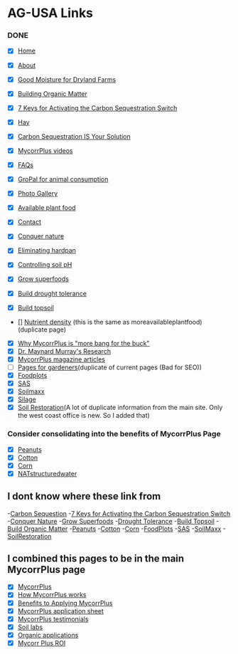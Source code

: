 # AG-USA Links

### DONE

- [x] [Home](https://www.ag-usa.net/index.php)
- [x] [About](https://www.ag-usa.net/about.php)

- [x] [Good Moisture for Dryland Farms](https://www.ag-usa.net/dryland.php)
- [x] [Building Organic Matter](https://www.ag-usa.net/buildorganicmatter.php)
- [x] [7 Keys for Activating the Carbon Sequestration Switch](https://www.ag-usa.net/7keys.php)
- [x] [Hay](https://www.ag-usa.net/hay.php)
- [x] [Carbon Sequestration IS Your Solution](https://www.ag-usa.net/sequestration.php)
- [x] [MycorrPlus videos](https://www.ag-usa.net/videos.php)
- [x] [FAQs](https://www.ag-usa.net/faq.php)
- [x] [GroPal for animal consumption](https://www.ag-usa.net/animals.php)
- [x] [Photo Gallery](https://www.ag-usa.net/gallery.php)
- [x] [Available plant food](https://www.ag-usa.net/availableplantfood.php)
- [x] [Contact](https://www.ag-usa.net/g-contact.php)
- [x] [Conquer nature](https://www.ag-usa.net/conquernature.php)
- [x] [Eliminating hardpan](https://www.ag-usa.net/hardpan.php)
- [x] [Controlling soil pH](https://www.ag-usa.net/soilph.php)
- [x] [Grow superfoods](https://www.ag-usa.net/superfood.php)
- [x] [Build drought tolerance](https://www.ag-usa.net/droughttolerance.php)
- [x] [Build topsoil](https://www.ag-usa.net/buildtopsoil.php)
- [] [Nutrient density](https://www.ag-usa.net/nutrientdensity.php) (this is the same as moreavailableplantfood) (duplicate page)
- [x] [Why MycorrPlus is "more bang for the buck"](https://www.ag-usa.net/greatvalue.php)
- [x] [Dr. Maynard Murray's Research](https://www.ag-usa.net/drmaynardmurrayresearch.php)
- [x] [MycorrPlus magazine articles](https://www.ag-usa.net/articles.php)
- [ ] [Pages for gardeners](https://www.ag-usa.net/index1.php)(duplicate of current pages (Bad for SEO))
- [x] [Foodplots](https://www.ag-usa.net/foodplots.php)
- [x] [SAS](https://www.ag-usa.net/sas.php)
- [x] [Soilmaxx](https://www.ag-usa.net/soilmaxx.php)
- [x] [Silage](https://www.ag-usa.net/silage.php)
- [x] [Soil Restoration](https://www.ag-usa.net/soilrestoration.php)(A lot of duplicate information from the main site. Only the west coast office is new. So I added that)

### Consider consolidating into the benefits of MycorrPlus Page

- [x] [Peanuts](https://www.ag-usa.net/peanuts.php)
- [x] [Cotton](https://www.ag-usa.net/cotton.php)
- [x] [Corn](https://www.ag-usa.net/corn.php)
- [x] [NATstructuredwater](https://www.ag-usa.net/NATstructuredwater.php)

## I dont know where these link from

-[Carbon Sequestion](https://www.ag-usa.net/Sequestion.php) -[7 Keys for Activating the Carbon Sequestration Switch](https://www.ag-usa.net/hay.php) -[Conquer Nature](https://www.ag-usa.net/ConquerNature.php) -[Grow Superfoods](https://www.ag-usa.net/SuperFood.php) -[Drought Tolerance](https://www.ag-usa.net/DroughtTolerance.php) -[Build Topsoil](https://www.ag-usa.net/BuildTopSoil.php) -[Build Organic Matter](https://www.ag-usa.net/BuildOrganicMatter.php) -[Peanuts](https://www.ag-usa.net/Peanuts.php) -[Cotton](https://www.ag-usa.net/Cotton.php) -[Corn](https://www.ag-usa.net/Corn.php) -[FoodPlots](https://www.ag-usa.net/FoodPlots.php) -[SAS](https://www.ag-usa.net/SAS.php) -[SoilMaxx](https://www.ag-usa.net/SoilMaxx.php) -[SoilRestoration](https://www.ag-usa.net/SoilRestoration.php)

## I combined this pages to be in the main MycorrPlus page

- [x] [MycorrPlus](https://www.ag-usa.net/mycorrplus.php)
- [x] [How MycorrPlus works](https://www.ag-usa.net/mycorrplusfunction.php)
- [x] [Benefits to Applying MycorrPlus](https://www.ag-usa.net/benefits.php)
- [x] [MycorrPlus application sheet](https://www.ag-usa.net/application.php)
- [x] [MycorrPlus testimonials](https://www.ag-usa.net/testimonials.php)
- [x] [Soil labs](https://www.ag-usa.net/SoilLabs.php)
- [x] [Organic applications](https://www.ag-usa.net/organic.php)
- [x] [Mycorr Plus ROI](https://www.ag-usa.net/GreatValue.php)
